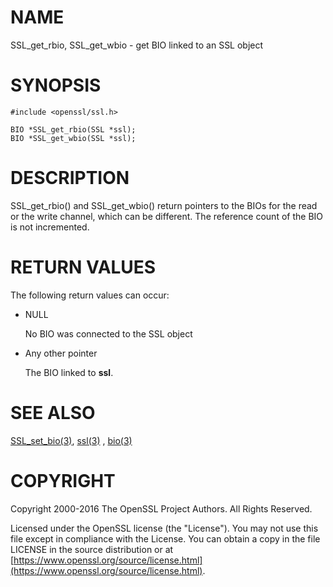 # NAME

SSL\_get\_rbio, SSL\_get\_wbio - get BIO linked to an SSL object

# SYNOPSIS

    #include <openssl/ssl.h>

    BIO *SSL_get_rbio(SSL *ssl);
    BIO *SSL_get_wbio(SSL *ssl);

# DESCRIPTION

SSL\_get\_rbio() and SSL\_get\_wbio() return pointers to the BIOs for the
read or the write channel, which can be different. The reference count
of the BIO is not incremented.

# RETURN VALUES

The following return values can occur:

- NULL

    No BIO was connected to the SSL object

- Any other pointer

    The BIO linked to **ssl**.

# SEE ALSO

[SSL\_set\_bio(3)](http://man.he.net/man3/SSL_set_bio), [ssl(3)](http://man.he.net/man3/ssl) , [bio(3)](http://man.he.net/man3/bio)

# COPYRIGHT

Copyright 2000-2016 The OpenSSL Project Authors. All Rights Reserved.

Licensed under the OpenSSL license (the "License").  You may not use
this file except in compliance with the License.  You can obtain a copy
in the file LICENSE in the source distribution or at
[https://www.openssl.org/source/license.html](https://www.openssl.org/source/license.html).
